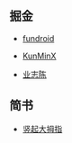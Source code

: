 

## 掘金

- [fundroid](https://juejin.cn/user/3931509309842872/posts)

- [KunMinX](https://juejin.cn/user/1081575170900958)

- [业志陈](https://juejin.cn/user/923245496518439/columns)


## 简书

- [竖起大拇指](https://www.jianshu.com/u/342b4c5ef3eb)
